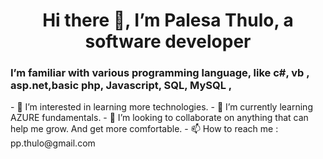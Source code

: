<h1 align="center">Hi there 👋, I’m Palesa Thulo, a software developer </h1>
<h3>I’m familiar with various programming language, like c#, vb , asp.net,basic php, Javascript, SQL, MySQL , </h3>
- 👀 I’m interested in learning more technologies. 
- 🌱 I’m currently learning AZURE fundamentals. 
- 💞️ I’m looking to collaborate on anything that can help me grow. And get more comfortable. 
- 📫 How to reach me : pp.thulo@gmail.com

<!---
miss-velop/miss-velop is a ✨ special ✨ repository because its `README.md` (this file) appears on your GitHub profile.
You can click the Preview link to take a look at your changes.
--->
